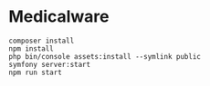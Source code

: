 # Medicalware

```shell
composer install
npm install
php bin/console assets:install --symlink public
symfony server:start
npm run start
```

